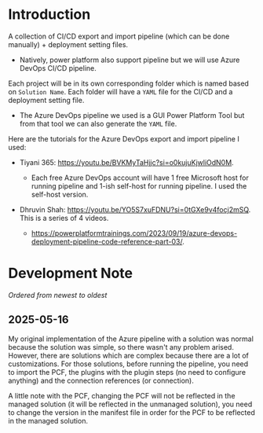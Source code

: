 # Introduction

A collection of CI/CD export and import pipeline (which can be done manually) + deployment setting files.

- Natively, power platform also support pipeline but we will use Azure DevOps CI/CD pipeline.

Each project will be in its own corresponding folder which is named based on `Solution Name`. Each folder will have a `YAML` file for the CI/CD and a deployment setting file.

- The Azure DevOps pipeline we used is a GUI Power Platform Tool but from that tool we can also generate the `YAML` file.

Here are the tutorials for the Azure DevOps export and import pipeline I used:

- Tiyani 365: https://youtu.be/BVKMyTaHjjc?si=o0kujuKjwliOdN0M.
  - Each free Azure DevOps account will have 1 free Microsoft host for running pipeline and 1-ish self-host for running pipeline. I used the self-host version.
- Dhruvin Shah: https://youtu.be/YO5S7xuFDNU?si=0tGXe9v4focj2mSQ. This is a series of 4 videos.

  - https://powerplatformtrainings.com/2023/09/19/azure-devops-deployment-pipeline-code-reference-part-03/.

# Development Note

_Ordered from newest to oldest_

## 2025-05-16

My original implementation of the Azure pipeline with a solution was normal because the solution was simple, so there wasn't any problem arised. However, there are solutions which are complex because there are a lot of customizations. For those solutions, before running the pipeline, you need to import the PCF, the plugins with the plugin steps (no need to configure anything) and the connection references (or connection).

A little note with the PCF, changing the PCF will not be reflected in the managed solution (it will be reflected in the unmanaged solution), you need to change the version in the manifest file in order for the PCF to be reflected in the managed solution.
